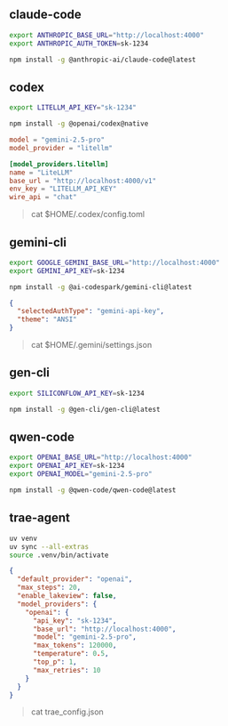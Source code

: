## claude-code

```bash
export ANTHROPIC_BASE_URL="http://localhost:4000"
export ANTHROPIC_AUTH_TOKEN=sk-1234

npm install -g @anthropic-ai/claude-code@latest
```



## codex

```bash
export LITELLM_API_KEY="sk-1234"

npm install -g @openai/codex@native
```

```toml
model = "gemini-2.5-pro"
model_provider = "litellm"

[model_providers.litellm]
name = "LiteLLM"
base_url = "http://localhost:4000/v1"
env_key = "LITELLM_API_KEY"
wire_api = "chat"
```
> cat $HOME/.codex/config.toml



## gemini-cli

```bash
export GOOGLE_GEMINI_BASE_URL="http://localhost:4000"
export GEMINI_API_KEY=sk-1234

npm install -g @ai-codespark/gemini-cli@latest
```

```json
{
  "selectedAuthType": "gemini-api-key",
  "theme": "ANSI"
}
```
> cat $HOME/.gemini/settings.json



## gen-cli

```bash
export SILICONFLOW_API_KEY=sk-1234

npm install -g @gen-cli/gen-cli@latest
```



## qwen-code

```bash
export OPENAI_BASE_URL="http://localhost:4000"
export OPENAI_API_KEY=sk-1234
export OPENAI_MODEL="gemini-2.5-pro"

npm install -g @qwen-code/qwen-code@latest
```



## trae-agent

```bash
uv venv
uv sync --all-extras
source .venv/bin/activate
```

```json
{
  "default_provider": "openai",
  "max_steps": 20,
  "enable_lakeview": false,
  "model_providers": {
    "openai": {
      "api_key": "sk-1234",
      "base_url": "http://localhost:4000",
      "model": "gemini-2.5-pro",
      "max_tokens": 120000,
      "temperature": 0.5,
      "top_p": 1,
      "max_retries": 10
    }
  }
}
```
> cat trae_config.json
